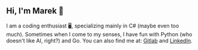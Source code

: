 ## Hi, I'm Marek 👋

I am a coding enthusiast 🖥️, specializing mainly in C# (maybe even too much). Sometimes when I come to my senses, I have fun with Python (who doesn't like AI, right?) and Go.
You can also find me at: [Gitlab](https://gitlab.com/Phoenix510) and [LinkedIn](https://www.linkedin.com/in/mnowak250).
<!--
**MarekNowak250/MarekNowak250** is a ✨ _special_ ✨ repository because its `README.md` (this file) appears on your GitHub profile.

Here are some ideas to get you started:

- 🔭 I’m currently working on ...
- 🌱 I’m currently learning ...
- 👯 I’m looking to collaborate on ...
- 🤔 I’m looking for help with ...
- 💬 Ask me about ...
- 📫 How to reach me: ...
- 😄 Pronouns: ...
- ⚡ Fun fact: ...
-->
